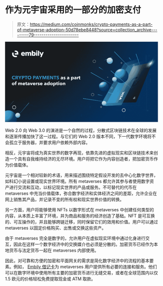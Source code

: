 # 作为元宇宙采用的一部分的加密支付

> 原文：<https://medium.com/coinmonks/crypto-payments-as-a-part-of-metaverse-adoption-50d78ebe8448?source=collection_archive---------79----------------------->

![](img/00c9cb85f6e784addbf11cee98043184.png)

Web 2.0 向 Web 3.0 的演进是一个自然的过程，分散式区块链技术在全球的发展和逐渐传播加快了这一过程。与它们的 Web 2.0 版本不同，下一代数字环境将不会孤立于服务器，并要求用户依赖外部内容。

相反，元宇宙将成为真实世界的数字再现，依靠先进的虚拟现实和区块链技术来创造一个具有自我维持经济的无尽环境。用户将把它作为内容创造者，把加密货币作为价值载体。

元宇宙是一个相对较新的术语，用来描述围绕特定假设开发的去中心化数字世界，如科幻小说设置或现实世界环境。所有 metaverses 都允许其参与者使用数字资产进行交流和互动，以标记现实世界的产品或服务。不可替代的代币在 metaverses 中充当价值载体，弥合数字经济和实体经济之间的差距，允许企业在网上销售其产品，并记录不变的所有权和现实世界价值的转换。

另一方面，用户将能够使用 NFTs 以数字形式在 metaverses 中创建任何类型的内容，从本质上丰富了环境，并为商品和服务的经济创造了基础。NFT 是可互换的、可互操作的，并且能够跨链迁移，同时保留它们的效用和价值。用户可以通过 metaverses 以固定价格购买、出售或交换这些资产。

由于 metaverses 完全是数字的，允许用户在虚拟现实环境中通过化身进行交互，因此在这样一个数字经济中的交换媒介也必须是分散的。加密货币已经作为本地货币与法定货币一起在 metaverses 内部使用。

因此，对可靠和方便的加密和平面网关的需求是简化数字经济中的流程的基本要素。例如， [Embily 借记卡](https://embily.com/?utm_source=medium)为 metaverses 用户提供所有必要的连接和服务。他们可以在数字环境中使用所有主要的加密货币进行无缝交易，或者在全球范围内以仅 1.5 欧元的价格轻松免费提取现金或 ATM 取款。